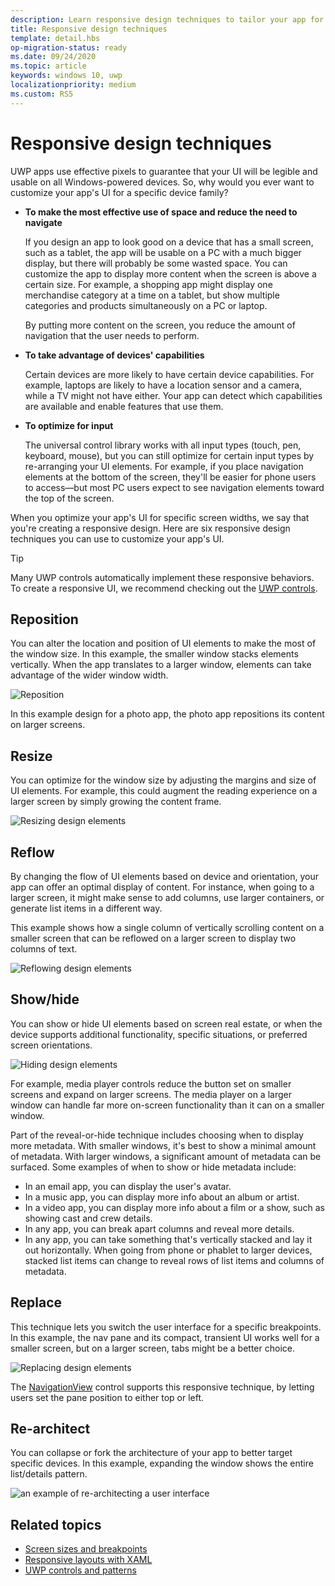 ```yaml
---
description: Learn responsive design techniques to tailor your app for specific devices
title: Responsive design techniques
template: detail.hbs
op-migration-status: ready
ms.date: 09/24/2020
ms.topic: article
keywords: windows 10, uwp
localizationpriority: medium
ms.custom: RS5
---
```

# Responsive design techniques

UWP apps use effective pixels to guarantee that your UI will be legible and usable on all Windows-powered devices. So, why would you ever want to customize your app's UI for a specific device family?

- **To make the most effective use of space and reduce the need to navigate**

    If you design an app to look good on a device that has a small screen, such as a tablet, the app will be usable on a PC with a much bigger display, but there will probably be some wasted space. You can customize the app to display more content when the screen is above a certain size. For example, a shopping app might display one merchandise category at a time on a tablet, but show multiple categories and products simultaneously on a PC or laptop.

    By putting more content on the screen, you reduce the amount of navigation that the user needs to perform.

- **To take advantage of devices' capabilities**

    Certain devices are more likely to have certain device capabilities. For example, laptops are likely to have a location sensor and a camera, while a TV might not have either. Your app can detect which capabilities are available and enable features that use them.

- **To optimize for input**

    The universal control library works with all input types (touch, pen, keyboard, mouse), but you can still optimize for certain input types by re-arranging your UI elements. For example, if you place navigation elements at the bottom of the screen, they'll be easier for phone users to access—but most PC users expect to see navigation elements toward the top of the screen.

When you optimize your app's UI for specific screen widths, we say that you're creating a responsive design. Here are six responsive design techniques you can use to customize your app's UI.

>[!TIP]
> Many UWP controls automatically implement these responsive behaviors. To create a responsive UI, we recommend checking out the [UWP controls](../controls-and-patterns/index.md).

## Reposition

You can alter the location and position of UI elements to make the most of the window size. In this example, the smaller window stacks elements vertically. When the app translates to a larger window, elements can take advantage of the wider window width.

![Reposition](images/rsp-design/rspd-reposition2.gif)

In this example design for a photo app, the photo app repositions its content on larger screens.

## Resize

You can optimize for the window size by adjusting the margins and size of UI elements. For example, this could augment the reading experience on a larger screen by simply growing the content frame.

![Resizing design elements](images/rsp-design/rspd-resize2.gif)

## Reflow

By changing the flow of UI elements based on device and orientation, your app can offer an optimal display of content. For instance, when going to a larger screen, it might make sense to add columns, use larger containers, or generate list items in a different way.

This example shows how a single column of vertically scrolling content on a smaller screen that can be reflowed on a larger screen to display two columns of text.

![Reflowing design elements](images/rsp-design/rspd_reflow.gif)

## Show/hide

You can show or hide UI elements based on screen real estate, or when the device supports additional functionality, specific situations, or preferred screen orientations.

![Hiding design elements](images/rsp-design/rspd-revealhide.gif)

For example, media player controls reduce the button set on smaller screens and expand on larger screens. The media player on a larger window can handle far more on-screen functionality than it can on a smaller window.

Part of the reveal-or-hide technique includes choosing when to display more metadata. With smaller windows, it's best to show a minimal amount of metadata. With larger windows, a significant amount of metadata can be surfaced. Some examples of when to show or hide metadata include:

- In an email app, you can display the user's avatar.
- In a music app, you can display more info about an album or artist.
- In a video app, you can display more info about a film or a show, such as showing cast and crew details.
- In any app, you can break apart columns and reveal more details.
- In any app, you can take something that's vertically stacked and lay it out horizontally. When going from phone or phablet to larger devices, stacked list items can change to reveal rows of list items and columns of metadata.

## Replace

This technique lets you switch the user interface for a specific breakpoints. In this example, the nav pane and its compact, transient UI works well for a smaller screen, but on a larger screen, tabs might be a better choice.

![Replacing design elements](images/rsp-design/rspd-replace.gif)

The [NavigationView](../controls-and-patterns/navigationview.md) control supports this responsive technique, by letting users set the pane position to either top or left.

## Re-architect

You can collapse or fork the architecture of your app to better target specific devices. In this example, expanding the window shows the entire list/details pattern.

![an example of re-architecting a user interface](images/rsp-design/rspd-rearchitect.gif)

## Related topics

- [Screen sizes and breakpoints](screen-sizes-and-breakpoints-for-responsive-design.md)
- [Responsive layouts with XAML](layouts-with-xaml.md)
- [UWP controls and patterns](../controls-and-patterns/index.md)
